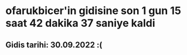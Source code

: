 # ofarukbicer'in gidisine son 1 gun 15 saat 42 dakika 37 saniye kaldi

## Gidis tarihi: 30.09.2022 :(